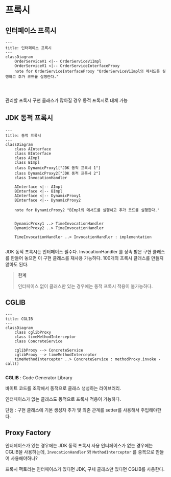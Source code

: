 # 프록시


## 인터페이스 프록시
```mermaid
---
title: 인터페이스 프록시
---
classDiagram
    OrderServiceV1 <|-- OrderServiceV1Impl
    OrderServiceV1 <|-- OrderServiceInterfaceProxy
    note for OrderServiceInterfaceProxy "OrderServiceV1Impl의 메서드를 실행하고 추가 코드를 실행한다."


    
```
관리할 프록시 구현 클래스가 많아질 경우 동적 프록시로 대체 가능


## JDK 동적 프록시
```mermaid
---
title: 동적 프록시
---
classDiagram
    class AInterface
    class BInterface
    class AImpl
    class BImpl
    class DynamicProxy1["JDK 동적 프록시 1"]
    class DynamicProxy2["JDK 동적 프록시 2"]
    class InvocationHandler

    AInterface <|-- AImpl
    BInterface <|-- BImpl
    AInterface <|-- DynamicProxy1
    BInterface <|-- DynamicProxy2
    
    note for DynamicProxy2 "BImpl의 메서드를 실행하고 추가 코드를 실행한다."


    DynamicProxy1 ..> TimeInvocationHandler 
    DynamicProxy2 ..> TimeInvocationHandler
    
    TimeInvocationHandler ..> InvocationHandler : implementation
    
```

JDK 동적 프록시는 인터페이스 필수다.
InvocationHandler 를 상속 받은 구현 클래스를 만들어 놓으면 이 구현 클래스를 재사용 가능하다.
100개의 프록시 클래스를 만들지 않아도 된다.


> **한계**
>
> 인터페이스 없이 클래스만 있는 경우에는 동적 프록시 적용이 불가능하다.


## CGLIB
```mermaid
---
title: CGLIB
---
classDiagram
    class cglibProxy
    class timeMethodInterceptor
    class ConcreteService
    
    cglibProxy --> ConcreteService
    cglibProxy --> timeMethodInterceptor
    timeMethodInterceptor ..> ConcreteService : methodProxy.invoke - call()
    
```


**CGLIB** : Code Generator Library

바이트 코드를 조작해서 동적으로 클래스 생성하는 라이브러리.

인터페이스가 없는 클래스도 동적으로 프록시 적용이 가능하다.

단점 : 구현 클래스에 기본 생성자 추가 및 의존 관계를 setter를 사용해서 주입해야한다.





## Proxy Factory
인터페이스가 있는 경우에는 JDK 동적 프록시 사용
인터페이스가 없는 경우에는 CGLIB을 사용하는데,
`InvocationHandler` 와 `MethodInterceptor` 를 중복으로 만들어 사용해야하나? 

프록시 팩토리는 인터페이스가 있다면 JDK, 구체 클래스만 있다면 CGLIB를 사용한다.



